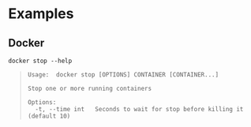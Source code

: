 # Examples

## Docker

`docker stop --help`

> ```
> Usage:  docker stop [OPTIONS] CONTAINER [CONTAINER...]
>
> Stop one or more running containers
>
> Options:
>   -t, --time int   Seconds to wait for stop before killing it (default 10)
> ```

